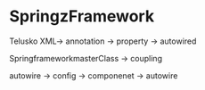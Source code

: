 # SpringzFramework
Telusko
XML-> annotation -> property -> autowired

SpringframeworkmasterClass -> coupling

autowire -> config -> componenet -> autowire
